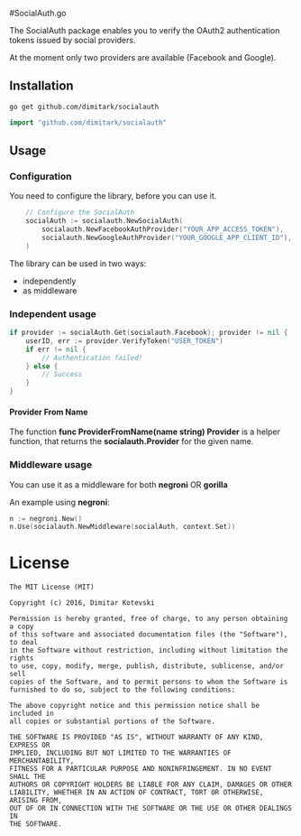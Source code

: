 #SocialAuth.go

The SocialAuth package enables you to verify the OAuth2 authentication tokens issued by social providers. 

At the moment only two providers are available (Facebook and Google).  

## Installation

```
go get github.com/dimitark/socialauth
```

```go
import "github.com/dimitark/socialauth"
```

## Usage

### Configuration

You need to configure the library, before you can use it.

```go
	// Configure the SocialAuth
	socialAuth := socialauth.NewSocialAuth(
		socialauth.NewFacebookAuthProvider("YOUR_APP_ACCESS_TOKEN"),
		socialauth.NewGoogleAuthProvider("YOUR_GOOGLE_APP_CLIENT_ID"),
	)
```

The library can be used in two ways:

* independently
* as middleware


### Independent usage

```go
if provider := socialAuth.Get(socialauth.Facebook); provider != nil {
	userID, err := provider.VerifyToken("USER_TOKEN")
	if err != nil {
		// Authentication failed!
	} else {
		// Success
	}
}
```

#### Provider From Name

The function **func ProviderFromName(name string) Provider** is a helper function, that returns the **socialauth.Provider** for the given name.

### Middleware usage

You can use it as a middleware for both **negroni** OR **gorilla** 

An example using **negroni**:

```go
n := negroni.New()
n.Use(socialauth.NewMiddleware(socialAuth, context.Set))
```

License
=======

    The MIT License (MIT)

    Copyright (c) 2016, Dimitar Kotevski

    Permission is hereby granted, free of charge, to any person obtaining a copy
    of this software and associated documentation files (the "Software"), to deal
    in the Software without restriction, including without limitation the rights
    to use, copy, modify, merge, publish, distribute, sublicense, and/or sell
    copies of the Software, and to permit persons to whom the Software is
    furnished to do so, subject to the following conditions:

    The above copyright notice and this permission notice shall be included in
    all copies or substantial portions of the Software.

    THE SOFTWARE IS PROVIDED "AS IS", WITHOUT WARRANTY OF ANY KIND, EXPRESS OR
    IMPLIED, INCLUDING BUT NOT LIMITED TO THE WARRANTIES OF MERCHANTABILITY,
    FITNESS FOR A PARTICULAR PURPOSE AND NONINFRINGEMENT. IN NO EVENT SHALL THE
    AUTHORS OR COPYRIGHT HOLDERS BE LIABLE FOR ANY CLAIM, DAMAGES OR OTHER
    LIABILITY, WHETHER IN AN ACTION OF CONTRACT, TORT OR OTHERWISE, ARISING FROM,
    OUT OF OR IN CONNECTION WITH THE SOFTWARE OR THE USE OR OTHER DEALINGS IN
    THE SOFTWARE.